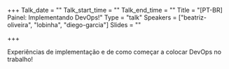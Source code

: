 +++
Talk_date = ""
Talk_start_time = ""
Talk_end_time = ""
Title = "[PT-BR] Painel: Implementando DevOps!"
Type = "talk"
Speakers = ["beatriz-oliveira", "lobinha", "diego-garcia"]
Slides = ""

+++

Experiências de implementação e de como começar a colocar DevOps no trabalho!